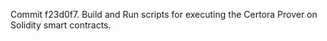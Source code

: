 Commit f23d0f7.                    Build and Run scripts for executing the Certora Prover on Solidity smart contracts.